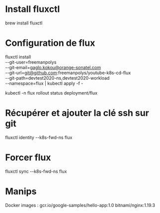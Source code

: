 # Install fluxctl
brew install fluxctl

# Configuration de flux
fluxctl install \
--git-user=freemanpolys \
--git-email=gaglo.kokou@orange-sonatel.com \
--git-url=git@github.com:freemanpolys/youtube-k8s-cd-flux \
--git-path=devtest2020-ns,devtest2020-workload \
--namespace=flux | kubectl apply -f -

kubectl -n flux rollout status deployment/flux

# Récupérer et ajouter la clé ssh sur git
fluxctl identity --k8s-fwd-ns flux

# Forcer flux
fluxctl sync --k8s-fwd-ns flux

# Manips
Docker images :
gcr.io/google-samples/hello-app:1.0
bitnami/nginx:1.19.3


